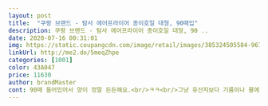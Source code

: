 ```yaml
---
layout: post 
title:  "쿠팡 브랜드 - 탐사 에어프라이어 종이호일 대형, 90매입" 
description: 쿠팡 브랜드 - 탐사 에어프라이어 종이호일 대형, 90 ..
date: 2020-07-16 00:31:01 
img: https://static.coupangcdn.com/image/retail/images/385324505584-967048bc-cfda-43e1-9d2e-e979798824ec.jpg 
linkUrl: http://me2.do/5meqZhpe 
categories: [1001] 
color: 43A047 
price: 11630 
author: brandMaster 
cont: 90매 들어있어서 양이 정말 든든해요.<br/>ㅋㅋ<br/>그냥 유산지보다 기름이나 물에 강해요<br/>너무 편하게 사용하고 있어요<br/>높이도 딱 적당하고<br/>덜 샙니다!!!<br/>에어프라이기에 맞춤처럼 딱맞아서좋았어요<br/>에어프라이어 종이호일 항상 써요.<br/> 이거 깔면 에어프라이어 매번 세척하지 않아도 되어서 좋아요.<br/><br/>왜인지는 모르겠지만 똑같은 상품으로 로켓배송인 것보다<br/>저야 로켓프레시 배송비 맞추기에도 좋아서 일거양득이었습니다<br/>제일 만족스러운 부분<br/>지름은 일부러 맞춰서 샀기 때문에 잘맞고<br/>천원정도 저렴함<br/> 
---
```

 